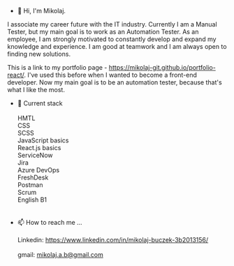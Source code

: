 - 👋 Hi, I'm Mikolaj. 

I associate my career future with the IT industry. Currently I am a Manual Tester, but my main goal is to work as an Automation Tester. As an employee, I am strongly motivated to constantly develop and expand my knowledge and experience. I am good at teamwork and I am always open to finding new solutions.

This is a link to my portfolio page - https://mikolaj-git.github.io/portfolio-react/. I've used this before when I wanted to become a front-end developer. Now my main goal is to be an automation tester, because that's what I like the most.

- 🌱 Current stack </br></br>
HMTL</br>
CSS</br>
SCSS</br>
JavaScript basics</br>
React.js basics</br>
ServiceNow</br>
Jira</br>
Azure DevOps</br>
FreshDesk</br>
Postman</br>
Scrum</br>
English B1</br>
</br></br>
- 📫 How to reach me ...
</br></br>
Linkedin: https://www.linkedin.com/in/mikolaj-buczek-3b2013156/
</br></br>
gmail: mikolaj.a.b@gmail.com

